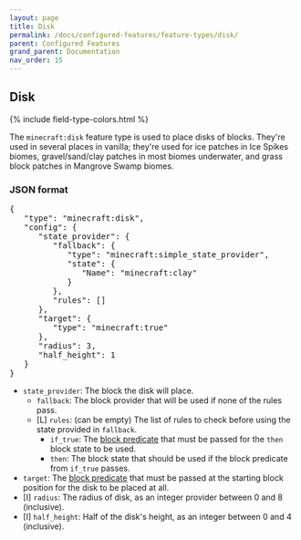 ```yaml
---
layout: page
title: Disk
permalink: /docs/configured-features/feature-types/disk/
parent: Configured Features
grand_parent: Documentation
nav_order: 15
---
```


## Disk

<head>
    {% include field-type-colors.html %}
</head>

The `minecraft:disk` feature type is used to place disks of blocks. They're used in several places in vanilla; they're used for ice patches in Ice Spikes biomes, gravel/sand/clay patches in most biomes underwater, and grass block patches in Mangrove Swamp biomes.

### JSON format

<pre>
{
   "type": "minecraft:disk",
   "config": {
      "state_provider": {
         "fallback": {
            "type": "minecraft:simple_state_provider",
            "state": {
               "Name": "minecraft:clay"
            }
         },
         "rules": []
      },
      "target": {
         "type": "minecraft:true"
      },
      "radius": 3,
      "half_height": 1
   }
}
</pre>

* `state_provider`: The block the disk will place.
   * `fallback`: The block provider that will be used if none of the rules pass.
   * ‌<re>[L]</re> `rules`: (can be empty) The list of rules to check before using the state provided in `fallback`.
      * `if_true`: The [block predicate](/docs/misc/block-predicates/) that must be passed for the `then` block state to be used.
      * `then`: The block state that should be used if the block predicate from `if_true` passes.
* `target`: The [block predicate](/docs/misc/block-predicates/) that must be passed at the starting block position for the disk to be placed at all.
* ‌<bl>[I]</bl> `radius`: The radius of disk, as an integer provider between 0 and 8 (inclusive).
* ‌<bl>[I]</bl> `half_height`: Half of the disk's height, as an integer between 0 and 4 (inclusive).